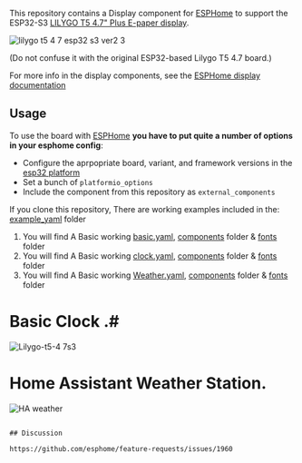 This repository contains a Display component for [ESPHome](https://esphome.io/)
to support the ESP32-S3 [LILYGO T5 4.7" Plus E-paper display](https://www.lilygo.cc/products/t5-4-7-inch-e-paper-v2-3).

![lilygo t5 4 7 esp32 s3 ver2 3](https://github.com/CBDesignS/esphome-lilygo-t547plus/assets/54717994/234c47d1-d8d6-467a-abab-1def8c596f25)

(Do not confuse it with the original ESP32-based Lilygo T5 4.7 board.)

For more info in the display components, see the [ESPHome display documentation](https://esphome.io/#display-components)

## Usage

To use the board with [ESPHome](https://esphome.io/) **you have to put quite a
number of options in your esphome config**:
* Configure the aprpopriate board, variant, and framework versions in the
[esp32 platform](https://esphome.io/components/esp32.html)
* Set a bunch of `platformio_options`
* Include the component from this repository as `external_components` 

If you clone this repository, There are working examples included in the: [example_yaml](./example_yaml) folder

1. You will find A Basic working [basic.yaml](./example_yaml/basic.yaml), [components](./components) folder & [fonts](./fonts) folder
2. You will find A Basic working [clock.yaml](./example_yaml/clock.yaml), [components](./components) folder & [fonts](./fonts) folder
3. You will find A Basic working [Weather.yaml](./example_yaml/Weather.yaml), [components](./components) folder & [fonts](./fonts) folder

# Basic Clock .#
![Lilygo-t5-4 7s3](https://github.com/CBDesignS/esphome-lilygo-t547plus/assets/54717994/4ce49df6-4ba3-4dc1-8bbc-84d9ab0e87fe)

# Home Assistant Weather Station. #
![HA weather](https://github.com/CBDesignS/esphome-lilygo-t547plus/assets/54717994/14d6f0e8-eef7-4223-9e06-b071feb0ee01)

```

## Discussion

https://github.com/esphome/feature-requests/issues/1960
